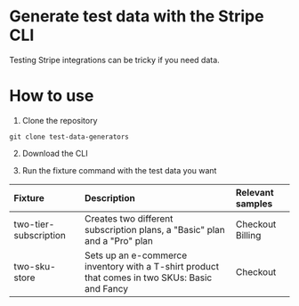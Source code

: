 # Generate test data with the Stripe CLI

Testing Stripe integrations can be tricky if you need data.

# How to use

1. Clone the repository

```
git clone test-data-generators
```

2. Download the CLI

3. Run the fixture command with the test data you want

| Fixture               | Description                                                                                         | Relevant samples |
| :-------------------- | :-------------------------------------------------------------------------------------------------- | :--------------- |
| two-tier-subscription | Creates two different subscription plans, a "Basic" plan and a "Pro" plan                           | Checkout <br/> Billing           |
| two-sku-store         | Sets up an e-commerce inventory with a T-shirt product that comes in two SKUs: Basic and Fancy | Checkout          |
